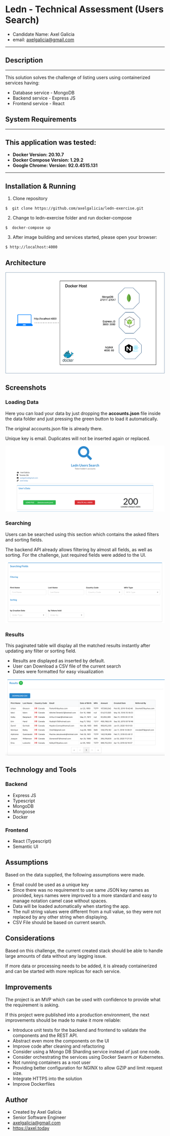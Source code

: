 # Ledn - Technical Assessment (Users Search)

- Candidate Name: Axel Galicia
- email: axelgalicia@gmail.com

---

## Description
---

This solution solves the challenge of listing users using containerized services having:

- Database service - MongoDB
- Backend service - Express JS
- Frontend service - React

## System Requirements
---

This application was tested:
---

- **Docker Version: 20.10.7**
- **Docker Compose Version: 1.29.2**
- **Google Chrome: Version:  92.0.4515.131**
---

## Installation & Running

1. Clone repository

```
$  git clone https://github.com/axelgalicia/ledn-exercise.git
```

2. Change to ledn-exercise folder and run docker-compose

```
$  docker-compose up
```

3. After image building and services started, please open your browser:

```
$ http://localhost:4000
```

## Architecture

![Diagram](https://github.com/axelgalicia/ledn-exercise/blob/master/images/ledn_diagram.png)


## Screenshots

### Loading Data

Here you can load your data by just dropping the **accounts.json** file inside the data folder and just pressing the green button to load it automatically. 

The original accounts.json file is already there.

Unique key is email. Duplicates will not be inserted again or replaced.

![Diagram](https://github.com/axelgalicia/ledn-exercise/blob/master/images/load.png)


### Searching

Users can be searched using this section which contains the asked filters and sorting fields. 

The backend API already allows filtering by almost all fields, as well as sorting. For the challenge, just required fields were added to the UI.

![Diagram](https://github.com/axelgalicia/ledn-exercise/blob/master/images/filter.png)


### Results

This paginated table will display all the matched results instantly after updating any filter or sorting field.

- Results are displayed as inserted by default.
- User can Download a CSV file of the current search
- Dates were formatted for easy visualization


![Diagram](https://github.com/axelgalicia/ledn-exercise/blob/master/images/results.png)


## Technology and Tools

### Backend

- Express JS
- Typescript
- MongoDB
- Mongoose
- Docker

### Frontend

- React (Typescript)
- Semantic UI


## Assumptions

Based on the data supplied, the following assumptions were made.

- Email could be used as a unique key
- Since there was no requirement to use same JSON key names as provided, keys names were improved to a more standard and easy to manage notation camel case without spaces.
- Data will be loaded automatically when starting the app.
- The null string values were different from a null value, so they were not replaced by any other string when displaying.
- CSV File should be based on current search.

## Considerations

Based on this challenge, the current created stack should be able to handle large amounts of data without any lagging issue. 

If more data or processing needs to be added, it is already containerized and can be started with more replicas for each service.


## Improvements

The project is an MVP which can be used with confidence to provide what the requirement is asking.

If this project were published into a production environment, the next improvements should be made to make it more reliable:


- Introduce unit tests for the backend and frontend to validate the components and the REST API.
- Abstract even more the components on the UI
- Improve code after cleaning and refactoring
- Consider using a Mongo DB Sharding service instead of just one node.
- Consider orchestrating the services using Docker Swarm or Kubernetes.
- Not running containers as a root user
- Providing better configuration for NGINX to allow GZIP and limit request size.
- Integrate HTTPS into the solution
- Improve Dockerfiles


## Author

- Created by Axel Galicia
- Senior Software Engineer
- axelgalicia@gmail.com
- https://axel.today